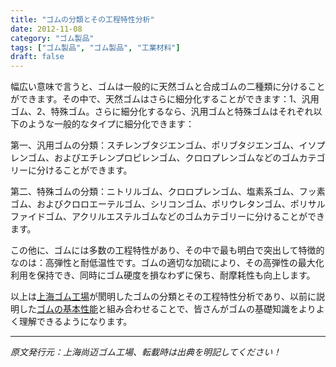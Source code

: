```yaml
---
title: "ゴムの分類とその工程特性分析"
date: 2012-11-08
category: "ゴム製品"
tags: ["ゴム製品", "ゴム製品", "工業材料"]
draft: false
---
```


幅広い意味で言うと、ゴムは一般的に天然ゴムと合成ゴムの二種類に分けることができます。その中で、天然ゴムはさらに細分化することができます：1、汎用ゴム、2、特殊ゴム。さらに細分化するなら、汎用ゴムと特殊ゴムはそれぞれ以下のような一般的なタイプに細分化できます：

第一、汎用ゴムの分類：スチレンブタジエンゴム、ポリブタジエンゴム、イソプレンゴム、およびエチレンプロピレンゴム、クロロプレンゴムなどのゴムカテゴリーに分けることができます。

第二、特殊ゴムの分類：ニトリルゴム、クロロプレンゴム、塩素系ゴム、フッ素ゴム、およびクロロエーテルゴム、シリコンゴム、ポリウレタンゴム、ポリサルファイドゴム、アクリルエステルゴムなどのゴムカテゴリーに分けることができます。

この他に、ゴムには多数の工程特性があり、その中で最も明白で突出して特徴的なのは：高弾性と耐低温性です。ゴムの適切な加硫により、その高弾性の最大化利用を保持でき、同時にゴム硬度を損なわずに保ち、耐摩耗性も向上します。

以上は[上海ゴム工場](http://www.smpolymer.com/)が閡明したゴムの分類とその工程特性分析であり、以前に説明した[ゴムの基本性能](http://www.smpolymer.com/xiangjiaozhipin/149/)と組み合わせることで、皆さんがゴムの基礎知識をよりよく理解できるようになります。

---

*原文発行元：上海尚迈ゴム工場、転載時は出典を明記してください！*